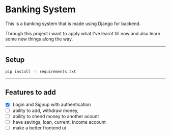 # Banking System

This is a banking system that is made using Django for backend.

Through this project i want to apply what I've learnt till now and also learn some new things along the way.

---
## Setup
```bash
pip install -r requirements.txt
```
---
## Features to add
- [x] Login and Signup with authentication
- [ ] ability to add, withdraw money,
- [ ] ability to shend money to another acount
- [ ] have savings, loan, current, income account
- [ ] make a better frontend ui